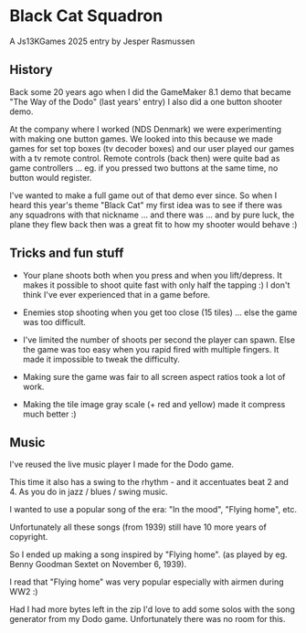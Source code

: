 # Black Cat Squadron
A Js13KGames 2025 entry by Jesper Rasmussen

## History

Back some 20 years ago when I did the GameMaker 8.1 demo that became "The Way of the Dodo" (last years' entry) I also did a one button shooter demo.

At the company where I worked (NDS Denmark) we were experimenting with making one button games.  We looked into this because we made games for set top boxes (tv decoder boxes) and our user played our games with a tv remote control.  Remote controls (back then) were quite bad as game controllers ... eg. if you pressed two buttons at the same time, no button would register.

I've wanted to make a full game out of that demo ever since.  So when I heard this year's theme "Black Cat" my first idea was to see if there was any squadrons with that nickname ... and there was ... and by pure luck, the plane they flew back then was a great fit to how my shooter would behave :)


## Tricks and fun stuff

 - Your plane shoots both when you press and when you lift/depress.  It makes it possible to shoot quite fast with only half the tapping :)  I don't think I've ever experienced that in a game before.

 - Enemies stop shooting when you get too close (15 tiles) ... else the game was too difficult.

 - I've limited the number of shoots per second the player can spawn.  Else the game was too easy when you rapid fired with multiple fingers.  It made it impossible to tweak the difficulty.

 - Making sure the game was fair to all screen aspect ratios took a lot of work.

 - Making the tile image gray scale (+ red and yellow) made it compress much better :)

## Music

I've reused the live music player I made for the Dodo game.

This time it also has a swing to the rhythm - and it accentuates beat 2 and 4.  As you do in jazz / blues / swing music.

I wanted to use a popular song of the era: "In the mood", "Flying home", etc.

Unfortunately all these songs (from 1939) still have 10 more years of copyright.  

So I ended up making a song inspired by "Flying home". (as played by eg. Benny Goodman Sextet on November 6, 1939).

I read that "Flying home" was very popular especially with airmen during WW2 :)

Had I had more bytes left in the zip I'd love to add some solos with the song generator from my Dodo game.  Unfortunately there was no room for this.

